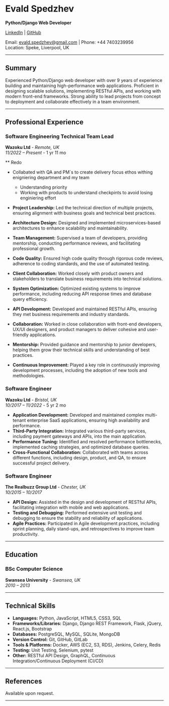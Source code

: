 # **Evald Spedzhev**
**Python/Django Web Developer**

[LinkedIn](https://www.linkedin.com/in/e-spedzhev/) | [GitHub](https://github.com/espedzhev)

Email: evald.spedzhev@gmail.com | Phone: +44 7403239956  
Location: Speke, Liverpool, UK

---

## **Summary**

Experienced Python/Django web developer with over 9 years of experience building and maintaining high-performance web applications. Proficient in designing scalable solutions, implementing RESTful APIs, and working with modern front-end frameworks. Strong ability to lead projects from concept to deployment and collaborate effectively in a team environment.

---

## **Professional Experience**

### **Software Engineering Technical Team Lead**  
**Wazoku Ltd** - *Remote, UK*  
*11/2022 – Present* - 1 yr 11 mo

** Redo
- Collabated with QA and PM`s to create delivery focus ethos withing enigniering department and my team
  - Understanding priority
  - Working with products to understand  checkpints to avoid losing enginiering effort

- **Project Leadership:** Led the technical direction of multiple projects, ensuring alignment with business goals and technical best practices.
- **Architecture Design:** Designed and implemented microservices-based architectures to enhance scalability and maintainability.
- **Team Management:** Supervised a team of developers, providing mentorship, conducting performance reviews, and facilitating professional growth.
- **Code Quality:** Ensured high code quality through rigorous code reviews, adherence to coding standards, and the use of automated testing.
- **Client Collaboration:** Worked closely with product owners and stakeholders to translate business requirements into technical solutions.

- **System Optimization:** Optimized existing systems to improve performance, including reducing API response times and database query efficiency.
- **API Development:** Developed and maintained RESTful APIs, ensuring they met business requirements and industry standards.
- **Collaboration:** Worked in close collaboration with front-end developers, UX/UI designers, and product managers to deliver cohesive and user-friendly applications.
- **Mentorship:** Provided guidance and mentorship to junior developers, helping them grow their technical skills and understanding of best practices.
- **Continuous Improvement:** Played a key role in continuously improving development processes, including the adoption of new tools and methodologies.

### **Software Engineer**  
**Wazoku Ltd** - *Bristol, UK*  
*10/2017 – 11/2022* - 5 yr 2 mo

- **Application Development:** Developed and maintained complex multi-tenant enterprise SaaS applications, ensuring high availability and performance.
- **Third-Party Integration:** Integrated various third-party services, including payment gateways and APIs, into the main application.
- **Performance Tuning:** Identified and resolved performance bottlenecks, implemented caching strategies, and optimized database queries.
- **Cross-Functional Collaboration:** Collaborated with teams across different functions, including design, product, and QA, to ensure successful project delivery.

### **Software Engineer**  
**The Realbuzz Group Ltd** - *Chester, UK*  
*10/2015 – 10/2017*

- **API Design:** Assisted in the design and development of RESTful APIs, facilitating integration with mobile and web applications.
- **Testing and Debugging:** Performed extensive unit testing and debugging to ensure the stability and reliability of applications.
- **Agile Practices:** Participated in Agile development practices, including sprint planning, daily stand-ups, and retrospectives to improve team productivity.

---

## **Education**

### **BSc Computer Science**  
**Swansea University** - *Swansea, UK*  
*2010 – 2013*

---

## **Technical Skills**

- **Languages:** Python, JavaScript, HTML5, CSS3, SQL
- **Frameworks/Libraries:** Django, Django REST Framework, Flask, jQuery, React.js, Bootstrap
- **Databases:** PostgreSQL, MySQL, SQLite, MongoDB
- **Version Control:** Git, GitHub, GitLab
- **Tools & Platforms:** Docker, AWS (EC2, S3, RDS), Jenkins, Celery, Redis
- **Testing:** Unit Testing, Selenium, pytest
- **Other:** RESTful API Design, GraphQL, Continuous Integration/Continuous Deployment (CI/CD)

---

## **References**

Available upon request.

---
